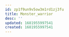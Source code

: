 ```yaml
---
id: zp1f9un9v5ow3m1rd1zj3fu
title: Monster_warrior
desc: ''
updated: 1681955997541
created: 1681955997541
---
```

